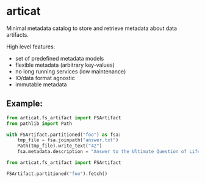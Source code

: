 # articat
Minimal metadata catalog to store and retrieve metadata about data artifacts.

High level features:
 * set of predefined metadata models
 * flexible metadata (arbitrary key-values)
 * no long running services (low maintenance)
 * IO/data format agnostic
 * immutable metadata
 
## Example:

```python
from articat.fs_artifact import FSArtifact
from pathlib import Path

with FSArtifact.partitioned("foo") as fsa:
    tmp_file = fsa.joinpath("answer.txt")
    Path(tmp_file).write_text("42")
    fsa.metadata.description = "Answer to the Ultimate Question of Life, the Universe, and Everything"
```

```python
from articat.fs_artifact import FSArtifact

FSArtifact.partitioned("foo").fetch()
```
